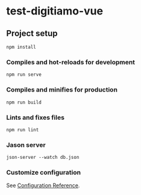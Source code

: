 # test-digitiamo-vue

## Project setup
```
npm install
```

### Compiles and hot-reloads for development
```
npm run serve
```

### Compiles and minifies for production
```
npm run build
```

### Lints and fixes files
```
npm run lint
```
### Jason server
```
json-server --watch db.json
```

### Customize configuration
See [Configuration Reference](https://cli.vuejs.org/config/).
